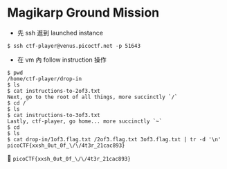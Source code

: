 # Magikarp Ground Mission

- 先 ssh 進到 launched instance
```
$ ssh ctf-player@venus.picoctf.net -p 51643
```
- 在 vm 內 follow instruction 操作
```
$ pwd
/home/ctf-player/drop-in
$ ls
$ cat instructions-to-2of3.txt
Next, go to the root of all things, more succinctly `/`
$ cd /
$ ls
$ cat instructions-to-3of3.txt
Lastly, ctf-player, go home... more succinctly `~`
$ cd
$ ls
$ cat drop-in/1of3.flag.txt /2of3.flag.txt 3of3.flag.txt | tr -d '\n'
picoCTF{xxsh_0ut_0f_\/\/4t3r_21cac893}
```
:triangular_flag_on_post: `picoCTF{xxsh_0ut_0f_\/\/4t3r_21cac893}`